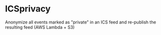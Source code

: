 # ICSprivacy
Anonymize all events marked as "private" in an ICS feed and re-publish the resulting feed (AWS Lambda + S3)
